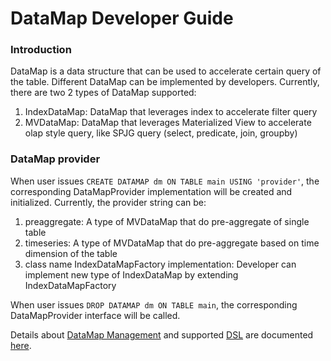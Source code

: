 # DataMap Developer Guide

### Introduction
DataMap is a data structure that can be used to accelerate certain query of the table. Different DataMap can be implemented by developers. 
Currently, there are two 2 types of DataMap supported:
1. IndexDataMap: DataMap that leverages index to accelerate filter query
2. MVDataMap: DataMap that leverages Materialized View to accelerate olap style query, like SPJG query (select, predicate, join, groupby)

### DataMap provider
When user issues `CREATE DATAMAP dm ON TABLE main USING 'provider'`, the corresponding DataMapProvider implementation will be created and initialized. 
Currently, the provider string can be:
1. preaggregate: A type of MVDataMap that do pre-aggregate of single table
2. timeseries: A type of MVDataMap that do pre-aggregate based on time dimension of the table
3. class name IndexDataMapFactory  implementation: Developer can implement new type of IndexDataMap by extending IndexDataMapFactory

When user issues `DROP DATAMAP dm ON TABLE main`, the corresponding DataMapProvider interface will be called.

Details about [DataMap Management](./datamap-management.md#datamap-management) and supported [DSL](./datamap-management.md#overview) are documented [here](./datamap-management.md).

<script>
$(function() {
  // Show selected style on nav item
  $('.b-nav__docs').addClass('selected');

  // Display docs subnav items
  if (!$('.b-nav__docs').parent().hasClass('nav__item__with__subs--expanded')) {
    $('.b-nav__docs').parent().toggleClass('nav__item__with__subs--expanded');
  }
});
</script>
